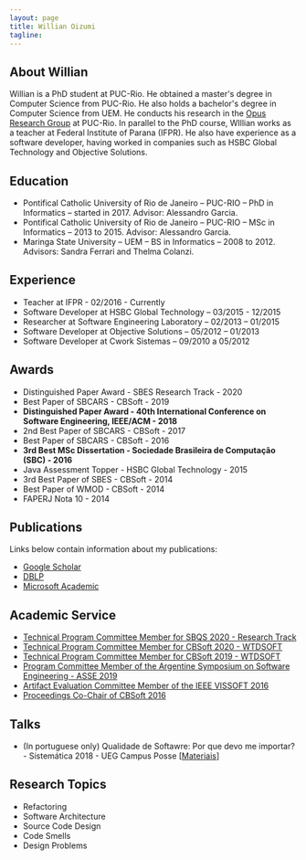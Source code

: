 ```yaml
---
layout: page
title: Willian Oizumi
tagline:
---
```


## About Willian

Willian is a PhD student at PUC-Rio. He obtained a master's degree in Computer Science from PUC-Rio. He also holds a bachelor's degree in Computer Science from UEM. He conducts his research in the <a href="https://sites.google.com/view/opus-group/">Opus Research Group</a> at PUC-Rio. In parallel to the PhD course, WIllian works as a teacher at Federal Institute of Parana (IFPR). He also have experience as a software developer, having worked in companies such as HSBC Global Technology and Objective Solutions.

## Education

<ul class="education">
  <li>Pontifical Catholic University of Rio de Janeiro – PUC-RIO – PhD in Informatics – started in 2017. Advisor: Alessandro Garcia.</li>
  <li>Pontifical Catholic University of Rio de Janeiro – PUC-RIO – MSc in Informatics – 2013 to 2015. Advisor: Alessandro Garcia.</li>
  <li>Maringa State University – UEM – BS in Informatics – 2008 to 2012. Advisors: Sandra Ferrari and Thelma Colanzi.</li>
</ul>

## Experience

<ul class="experience">
  <li>Teacher at IFPR - 02/2016 - Currently</li>
  <li>Software Developer at HSBC Global Technology – 03/2015 - 12/2015</li>
  <li>Researcher at Software Engineering Laboratory – 02/2013 – 01/2015</li>
  <li>Software Developer at Objective Solutions – 05/2012 – 01/2013</li>
  <li>Software Developer at Cwork Sistemas – 09/2010 a 05/2012</li>
</ul>

## Awards

<ul class="awards">
  <li>Distinguished Paper Award - SBES Research Track - 2020</li>
  <li>Best Paper of SBCARS - CBSoft - 2019</li>
  <li><strong>Distinguished Paper Award - 40th International Conference on Software Engineering, IEEE/ACM - 2018</strong></li>
  <li>2nd Best Paper of SBCARS - CBSoft - 2017</li>
  <li>Best Paper of SBCARS - CBSoft - 2016</li>
  <li><strong>3rd Best MSc Dissertation - Sociedade Brasileira de Computação (SBC) - 2016</strong></li>
  <li>Java Assessment Topper - HSBC Global Technology - 2015</li>
  <li>3rd Best Paper of SBES - CBSoft - 2014</li>
  <li>Best Paper of WMOD - CBSoft - 2014</li>
  <li>FAPERJ Nota 10 - 2014</li>
</ul>

## Publications

Links below contain information about my publications:

<ul class="publications">
	<li><a href="https://scholar.google.com.br/citations?user=8Kkur44AAAAJ&hl=pt-BR&oi=sra">Google Scholar</a></li>
	<li><a href="http://dblp.uni-trier.de/pers/hd/o/Oizumi:Willian_Nalepa">DBLP</a></li>
	<li><a href="https://academic.microsoft.com/#/profile/willianoizumi">Microsoft Academic</a></li>
</ul>

## Academic Service

<ul class="service">
	<li><a href="http://sbqs.sbc.org.br/index.php/pt/chamada-de-trabalho/trabalhos-tecnicos">Technical Program Committee Member for SBQS 2020 - Research Track</a></li>
	<li><a href="http://cbsoft2020.imd.ufrn.br/wtdsoft.php">Technical Program Committee Member for CBSoft 2020 - WTDSOFT</a></li>
	<li><a href="http://cbsoft2019.ufba.br/#/wtdsoft">Technical Program Committee Member for CBSoft 2019 - WTDSOFT</a></li>
	<li><a href="http://48jaiio.sadio.org.ar/">Program Committee Member of the Argentine Symposium on Software Engineering - ASSE 2019</a></li>	
	<li><a href="http://vissoft16.ysu.edu/committee.html">Artifact Evaluation Committee Member of the IEEE VISSOFT 2016</a></li>
	<li><a href="http://cbsoft.org/cbsoft2016/anais">Proceedings Co-Chair of CBSoft 2016</a></li>
</ul>


## Talks

<ul class="talks">
  <li>(In portuguese only) Qualidade de Softawre: Por que devo me importar? - Sistemática 2018 - UEG Campus Posse [<a href="https://drive.google.com/open?id=1bNXGoO7DRoz1DW1OWhLvbCE7E_AJxm4l">Materiais</a>]</li>
</ul>

## Research Topics

<ul class="research">
  <li>Refactoring</li>
  <li>Software Architecture</li>
  <li>Source Code Design</li>
  <li>Code Smells</li>
  <li>Design Problems</li>
</ul>



